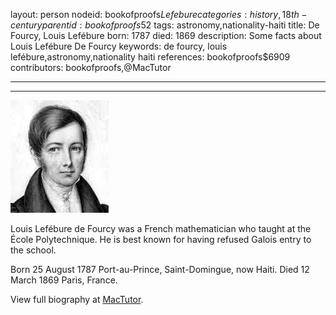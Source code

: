 layout: person
nodeid: bookofproofs$Lefebure
categories: history,18th-century
parentid: bookofproofs$52
tags: astronomy,nationality-haiti
title: De Fourcy, Louis Lefébure
born: 1787
died: 1869
description: Some facts about Louis Lefébure De Fourcy
keywords: de fourcy, louis lefébure,astronomy,nationality haiti
references: bookofproofs$6909
contributors: bookofproofs,@MacTutor

---


---

![Lefebure.jpg](https://github.com/bookofproofs/bookofproofs.github.io/blob/main/_sources/_assets/images/portraits/Lefebure.jpg?raw=true)

Louis Lefébure de Fourcy was a French mathematician who taught at the École Polytechnique. He is best known for having refused Galois entry to the school.

Born 25 August 1787 Port-au-Prince, Saint-Domingue, now Haiti. Died 12 March 1869 Paris, France.


View full biography at [MacTutor](https://mathshistory.st-andrews.ac.uk/Biographies/Lefebure/).